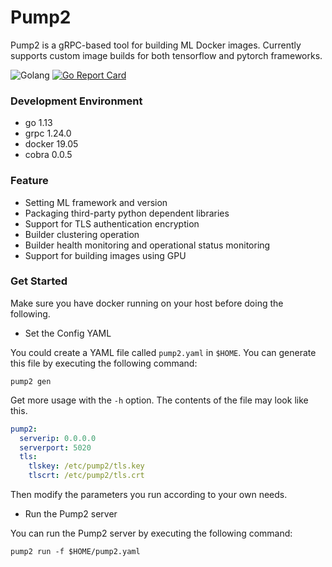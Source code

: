 # Pump2 
Pump2 is a gRPC-based tool for building ML Docker images. 
Currently supports custom image builds for both tensorflow and pytorch frameworks.

![Golang](https://img.shields.io/badge/Language%20-go-green)
[![Go Report Card](https://goreportcard.com/badge/github.com/NJUPT-ISL/Pump2)](https://goreportcard.com/report/github.com/NJUPT-ISL/Pump2)

### Development Environment
- go 1.13
- grpc 1.24.0
- docker 19.05
- cobra 0.0.5

### Feature
- Setting ML framework and version
- Packaging third-party python dependent libraries
- Support for TLS authentication encryption
- Builder clustering operation
- Builder health monitoring and operational status monitoring
- Support for building images using GPU

### Get Started
Make sure you have docker running on your host before doing the following.

- Set the Config YAML

You could create a YAML file called `pump2.yaml` in `$HOME`.
You can generate this file by executing the following command:
```shell script
pump2 gen
```
Get more usage with the `-h` option.
The contents of the file may look like this.
```yaml
pump2:
  serverip: 0.0.0.0
  serverport: 5020
  tls:
    tlskey: /etc/pump2/tls.key
    tlscrt: /etc/pump2/tls.crt
```
Then modify the parameters you run according to your own needs.
- Run the Pump2 server

You can run the Pump2 server by executing the following command:
```shell script
pump2 run -f $HOME/pump2.yaml
```

